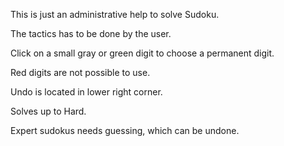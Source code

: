 This is just an administrative help to solve Sudoku.

The tactics has to be done by the user.

Click on a small gray or green digit to choose a permanent digit.

Red digits are not possible to use.

Undo is located in lower right corner.

Solves up to Hard.

Expert sudokus needs guessing, which can be undone.

